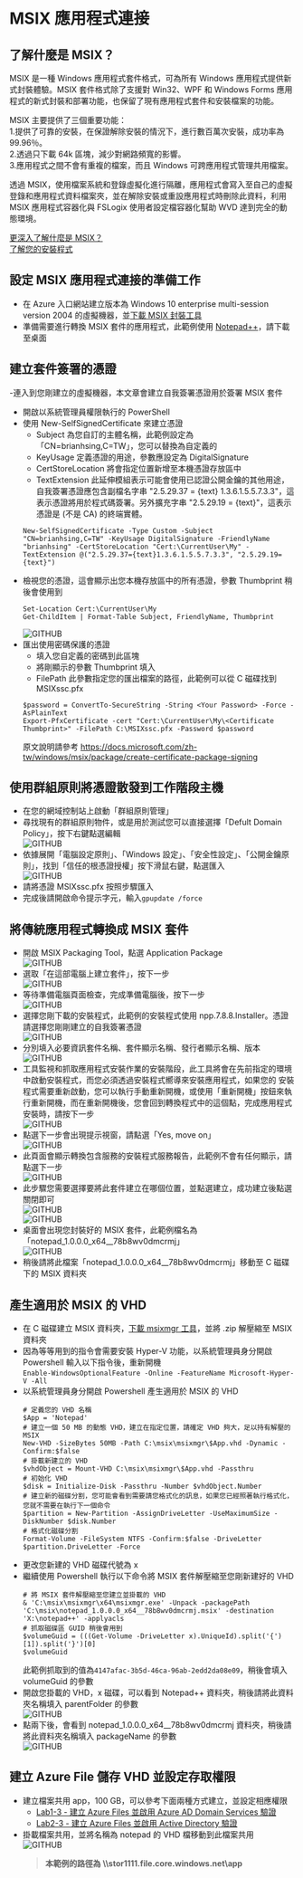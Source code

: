 # MSIX 應用程式連接

## 了解什麼是 MSIX？ 
 MSIX 是一種 Windows 應用程式套件格式，可為所有 Windows 應用程式提供新式封裝體驗。MSIX 套件格式除了支援對 Win32、WPF 和 Windows Forms 應用程式的新式封裝和部署功能，也保留了現有應用程式套件和安裝檔案的功能。<br>

 MSIX 主要提供了三個重要功能：<br>
 1.提供了可靠的安裝，在保證解除安裝的情況下，進行數百萬次安裝，成功率為 99.96％。<br>
 2.透過只下載 64k 區塊，減少對網路頻寬的影響。<br>
 3.應用程式之間不會有重複的檔案，而且 Windows 可跨應用程式管理共用檔案。<br>
 
 透過 MSIX，使用檔案系統和登錄虛擬化進行隔離，應用程式會寫入至自己的虛擬登錄和應用程式資料檔案夾，並在解除安裝或重設應用程式時刪除此資料，利用 MSIX 應用程式容器化與 FSLogix 使用者設定檔容器化幫助 WVD 達到完全的動態環境。<br>

[更深入了解什麼是 MSIX？](https://docs.microsoft.com/zh-tw/windows/msix/overview)<br>
[了解您的安裝程式](https://docs.microsoft.com/zh-tw/windows/msix/packaging-tool/know-your-installer)<br>
## 設定 MSIX 應用程式連接的準備工作
 - 在 Azure 入口網站建立版本為 Windows 10 enterprise multi-session version 2004 的虛擬機器，並[下載 MSIX 封裝工具](https://www.microsoft.com/en-us/p/msix-packaging-tool/9n5lw3jbcxkf)<br>
 - 準備需要進行轉換 MSIX 套件的應用程式，此範例使用 [Notepad++](https://notepad-plus-plus.org/downloads/v7.8.8/)，請下載至桌面<br>
## 建立套件簽署的憑證
 -連入到您剛建立的虛擬機器，本文章會建立自我簽署憑證用於簽署 MSIX 套件<br>
 - 開啟以系統管理員權限執行的 PowerShell<br>
 - 使用 New-SelfSignedCertificate 來建立憑證<br>
   - Subject 為您自訂的主體名稱，此範例設定為「CN=brianhsing,C=TW」，您可以替換為自定義的<br>
   - KeyUsage 定義憑證的用途，參數應設定為 DigitalSignature<br>
   - CertStoreLocation 將會指定位置新增至本機憑證存放區中<br>
   - TextExtension 此延伸模組表示可能會使用已認證公開金鑰的其他用途，自我簽署憑證應包含副檔名字串 "2.5.29.37 = {text} 1.3.6.1.5.5.7.3.3"，這表示憑證將用於程式碼簽署。另外擴充字串 "2.5.29.19 = {text}"，這表示憑證是 (不是 CA) 的終端實體。<br>
   ```
   New-SelfSignedCertificate -Type Custom -Subject "CN=brianhsing,C=TW" -KeyUsage DigitalSignature -FriendlyName "brianhsing" -CertStoreLocation "Cert:\CurrentUser\My" -TextExtension @("2.5.29.37={text}1.3.6.1.5.5.7.3.3", "2.5.29.19={text}")
   ```
 - 檢視您的憑證，這會顯示出您本機存放區中的所有憑證，參數 Thumbprint 稍後會使用到<br>
   ```
   Set-Location Cert:\CurrentUser\My
   Get-ChildItem | Format-Table Subject, FriendlyName, Thumbprint
   ```
   ![GITHUB](https://github.com/BrianHsing/Azure-Virtual-Desktop/blob/master/MSIX/cert1.png "cert1")
 - 匯出使用密碼保護的憑證
   - 填入您自定義的密碼到此區塊 <Your Password><br>
   - 將剛顯示的參數 Thumbprint 填入 <Certificate Thumbprint><br>
   - FilePath 此參數指定您的匯出檔案的路徑，此範例可以從 C 磁碟找到 MSIXssc.pfx<br>
   ```
   $password = ConvertTo-SecureString -String <Your Password> -Force -AsPlainText 
   Export-PfxCertificate -cert "Cert:\CurrentUser\My\<Certificate Thumbprint>" -FilePath C:\MSIXssc.pfx -Password $password
   ```
   原文說明請參考 https://docs.microsoft.com/zh-tw/windows/msix/package/create-certificate-package-signing<br>
## 使用群組原則將憑證散發到工作階段主機
 - 在您的網域控制站上啟動「群組原則管理」<br>
 - 尋找現有的群組原則物件，或是用於測試您可以直接選擇「Defult Domain Policy」，按下右鍵點選編輯<br>
   ![GITHUB](https://github.com/BrianHsing/Azure-Virtual-Desktop/blob/master/MSIX/cert2.png "cert2")
 - 依據展開「電腦設定原則」、「Windows 設定」、「安全性設定」、「公開金鑰原則」，找到「信任的根憑證授權」按下滑鼠右鍵，點選匯入<br>
   ![GITHUB](https://github.com/BrianHsing/Azure-Virtual-Desktop/blob/master/MSIX/cert3.png "cert3")
 - 請將憑證 MSIXssc.pfx 按照步驟匯入<br>
 - 完成後請開啟命令提示字元，輸入`gpupdate /force`<br>
## 將傳統應用程式轉換成 MSIX 套件
 - 開啟 MSIX Packaging Tool，點選 Application Package<br>
   ![GITHUB](https://github.com/BrianHsing/Azure-Virtual-Desktop/blob/master/MSIX/package1.png "package1")<br>
 - 選取「在這部電腦上建立套件」，按下一步<br>
   ![GITHUB](https://github.com/BrianHsing/Azure-Virtual-Desktop/blob/master/MSIX/package2.png "package2")<br>
 - 等待準備電腦頁面檢查，完成準備電腦後，按下一步<br>
   ![GITHUB](https://github.com/BrianHsing/Azure-Virtual-Desktop/blob/master/MSIX/package3.png "package3")<br>
 - 選擇您剛下載的安裝程式，此範例的安裝程式使用 npp.7.8.8.Installer。憑證請選擇您剛剛建立的自我簽署憑證<br>
   ![GITHUB](https://github.com/BrianHsing/Azure-Virtual-Desktop/blob/master/MSIX/package4.png "package4")<br>
 - 分別填入必要資訊套件名稱、套件顯示名稱、發行者顯示名稱、版本<br>
   ![GITHUB](https://github.com/BrianHsing/Azure-Virtual-Desktop/blob/master/MSIX/package5.png "package5")<br>
 - 工具監視和抓取應用程式安裝作業的安裝階段，此工具將會在先前指定的環境中啟動安裝程式，而您必須透過安裝程式嚮導來安裝應用程式，如果您的 安裝程式需要重新啟動，您可以執行手動重新開機，或使用「重新開機」按鈕來執行重新開機，而在重新開機後，您會回到轉換程式中的這個點，完成應用程式安裝時，請按下一步<br>
   ![GITHUB](https://github.com/BrianHsing/Azure-Virtual-Desktop/blob/master/MSIX/package6.png "package6")<br>
 - 點選下一步會出現提示視窗，請點選「Yes, move on」<br>
   ![GITHUB](https://github.com/BrianHsing/Azure-Virtual-Desktop/blob/master/MSIX/package7.png "package7")<br>
 - 此頁面會顯示轉換包含服務的安裝程式服務報告，此範例不會有任何顯示，請點選下一步<br>
   ![GITHUB](https://github.com/BrianHsing/Azure-Virtual-Desktop/blob/master/MSIX/package8.png "package8")<br>
 - 此步驟您需要選擇要將此套件建立在哪個位置，並點選建立，成功建立後點選關閉即可<br>
   ![GITHUB](https://github.com/BrianHsing/Azure-Virtual-Desktop/blob/master/MSIX/package9.png "package9")<br>
   ![GITHUB](https://github.com/BrianHsing/Azure-Virtual-Desktop/blob/master/MSIX/package10.png "package10")<br>
 - 桌面會出現您封裝好的 MSIX 套件，此範例檔名為「notepad_1.0.0.0_x64__78b8wv0dmcrmj」<br>
   ![GITHUB](https://github.com/BrianHsing/Azure-Virtual-Desktop/blob/master/MSIX/package11.png "package11")<br>
 - 稍後請將此檔案「notepad_1.0.0.0_x64__78b8wv0dmcrmj」移動至 C 磁碟下的 MSIX 資料夾<br>
## 產生適用於 MSIX 的 VHD
 - 在 C 磁碟建立 MSIX 資料夾，[下載 msixmgr 工具](https://aka.ms/msixmgr)，並將 .zip 解壓縮至 MSIX 資料夾<br>
 - 因為等等用到的指令會需要安裝 Hyper-V 功能，以系統管理員身分開啟 Powershell 輸入以下指令後，重新開機<br>
   `Enable-WindowsOptionalFeature -Online -FeatureName Microsoft-Hyper-V -All`
 - 以系統管理員身分開啟 Powershell 產生適用於 MSIX 的 VHD<br>
   ```
   # 定義您的 VHD 名稱
   $App = 'Notepad'
   # 建立一個 50 MB 的動態 VHD，建立在指定位置，請確定 VHD 夠大，足以持有解壓的 MSIX
   New-VHD -SizeBytes 50MB -Path C:\msix\msixmgr\$App.vhd -Dynamic -Confirm:$false
   # 掛載新建立的 VHD
   $vhdObject = Mount-VHD C:\msix\msixmgr\$App.vhd -Passthru
   # 初始化 VHD
   $disk = Initialize-Disk -Passthru -Number $vhdObject.Number
   # 建立新的磁碟分割，您可能會看到需要請您格式化的訊息，如果您已經照著執行格式化，您就不需要在執行下一個命令
   $partition = New-Partition -AssignDriveLetter -UseMaximumSize -DiskNumber $disk.Number
   # 格式化磁碟分割
   Format-Volume -FileSystem NTFS -Confirm:$false -DriveLetter $partition.DriveLetter -Force
   ```
 - 更改您新建的 VHD 磁碟代號為 x <br>
 - 繼續使用 Powershell 執行以下命令將 MSIX 套件解壓縮至您剛新建好的 VHD<br>
   ```
   # 將 MSIX 套件解壓縮至您建立並掛載的 VHD
   & 'C:\msix\msixmgr\x64\msixmgr.exe' -Unpack -packagePath 'C:\msix\notepad_1.0.0.0_x64__78b8wv0dmcrmj.msix' -destination 'X:\notepad++' -applyacls
   # 抓取磁碟區 GUID 稍後會用到
   $volumeGuid = (((Get-Volume -DriveLetter x).UniqueId).split('{')[1]).split('}')[0]
   $volumeGuid
   ```
   此範例抓取到的值為`4147afac-3b5d-46ca-96ab-2edd2da08e09`，稍後會填入 volumeGuid 的參數<br>
 - 開啟您掛載的 VHD，x 磁碟，可以看到 Notepad++ 資料夾，稍後請將此資料夾名稱填入 parentFolder 的參數<br>
   ![GITHUB](https://github.com/BrianHsing/Azure-Virtual-Desktop/blob/master/MSIX/vhd1.png "vhd1")<br>
 - 點兩下後，會看到 notepad_1.0.0.0_x64__78b8wv0dmcrmj 資料夾，稍後請將此資料夾名稱填入 packageName 的參數<br>
   ![GITHUB](https://github.com/BrianHsing/Azure-Virtual-Desktop/blob/master/MSIX/vhd2.png "vhd2")<br>
## 建立 Azure File 儲存 VHD 並設定存取權限
 - 建立檔案共用 app，100 GB，可以參考下面兩種方式建立，並設定相應權限<br>
   - [Lab1-3 - 建立 Azure Files 並啟用 Azure AD Domain Services 驗證](https://github.com/BrianHsing/Azure-Virtual-Desktop/blob/master/Lab1-3.md)<br>
   - [Lab2-3 - 建立 Azure Files 並啟用 Active Directory 驗證](https://github.com/BrianHsing/Azure-Virtual-Desktop/blob/master/Lab2-3.md)<br>
 - 掛載檔案共用，並將名稱為 notepad 的 VHD 檔移動到此檔案共用<br>
   ![GITHUB](https://github.com/BrianHsing/Azure-Virtual-Desktop/blob/master/MSIX/vhd3.png "vhd3")<br>
   > **本範例的路徑為 \\\stor1111.file.core.windows.net\app**<br>
